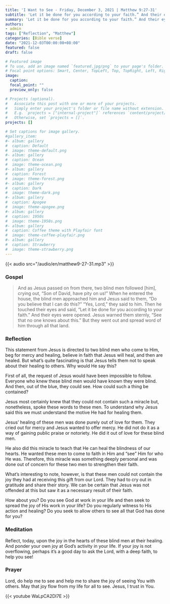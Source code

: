 ```yaml
---
title: 'I Want to See - Friday, December 3, 2021 | Matthew 9:27-31'
subtitle: 'Let it be done for you according to your faith.” And their eyes were opened. Jesus warned them sternly, “See that no one knows about this.”  But they went out and spread word of him through all that land.'
summary: 'Let it be done for you according to your faith.” And their eyes were opened. Jesus warned them sternly, “See that no one knows about this.”  But they went out and spread word of him through all that land.'
authors:
- admin
tags: ["Reflection", "Matthew"]
categories: [Bible verse]
date: "2021-12-03T00:00:00+08:00"
featured: false
draft: false

# Featured image
# To use, add an image named `featured.jpg/png` to your page's folder.
# Focal point options: Smart, Center, TopLeft, Top, TopRight, Left, Right, BottomLeft, Bottom, BottomRight
image:
  caption:
  focal_point: ""
  preview_only: false

# Projects (optional).
#   Associate this post with one or more of your projects.
#   Simply enter your project's folder or file name without extension.
#   E.g. `projects = ["internal-project"]` references `content/project/deep-learning/index.md`.
#   Otherwise, set `projects = []`.
projects: []

# Set captions for image gallery.
#gallery_item:
#- album: gallery
#  caption: Default
#  image: theme-default.png
#- album: gallery
#  caption: Ocean
#  image: theme-ocean.png
#- album: gallery
#  caption: Forest
#  image: theme-forest.png
#- album: gallery
#  caption: Dark
#  image: theme-dark.png
#- album: gallery
#  caption: Apogee
#  image: theme-apogee.png
#- album: gallery
#  caption: 1950s
#  image: theme-1950s.png
#- album: gallery
#  caption: Coffee theme with Playfair font
#  image: theme-coffee-playfair.png
#- album: gallery
#  caption: Strawberry
#  image: theme-strawberry.png
---
```


{{< audio src="/audio/en/matthew9-27-31.mp3" >}}

### Gospel
> And as Jesus passed on from there, two blind men followed [him], crying out, “Son of David, have pity on us!” When he entered the house, the blind men approached him and Jesus said to them, “Do you believe that I can do this?” “Yes, Lord,” they said to him. Then he touched their eyes and said, “Let it be done for you according to your faith.” And their eyes were opened. Jesus warned them sternly, “See that no one knows about this.” But they went out and spread word of him through all that land.

### Reflection
This statement from Jesus is directed to two blind men who come to Him, beg for mercy and healing, believe in faith that Jesus will heal, and then are healed.  But what’s quite fascinating is that Jesus tells them not to speak about their healing to others.  Why would He say this?

First of all, the request of Jesus would have been impossible to follow.  Everyone who knew these blind men would have known they were blind.  And then, out of the blue, they could see.  How could such a thing be contained?

Jesus most certainly knew that they could not contain such a miracle but, nonetheless, spoke these words to these men.  To understand why Jesus said this we must understand the motive He had for healing them.

Jesus’ healing of these men was done purely out of love for them.  They cried out for mercy and Jesus wanted to offer mercy.  He did not do it as a way of gaining public praise or notoriety.  He did it out of love for these blind men.

He also did this miracle to teach that He can heal the blindness of our hearts.  He wanted these men to come to faith in Him and “see” Him for who He was.  Therefore, this miracle was something deeply personal and was done out of concern for these two men to strengthen their faith.

What’s interesting to note, however, is that these men could not contain the joy they had at receiving this gift from our Lord.  They had to cry out in gratitude and share their story.  We can be certain that Jesus was not offended at this but saw it as a necessary result of their faith.

How about you?  Do you see God at work in your life and then seek to spread the joy of His work in your life?  Do you regularly witness to His action and healing?  Do you seek to allow others to see all that God has done for you?

### Meditation
Reflect, today, upon the joy in the hearts of these blind men at their healing.  And ponder your own joy at God’s activity in your life.  If your joy is not overflowing, perhaps it’s a good day to ask the Lord, with a deep faith, to help you see!

### Prayer
Lord, do help me to see and help me to share the joy of seeing You with others.  May that joy flow from my life for all to see.  Jesus, I trust in You.

{{< youtube WaLpCA2Dl7E >}}
